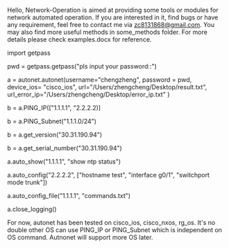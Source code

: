 Hello, Network-Operation is aimed at providing some tools or modules for network automated operation.
If you are interested in it, find bugs or have any requirement, feel free to contact me via zc8131868@gmail.com.
You may also find more useful methods in some_methods folder.
For more details please check examples.docx for reference.



import getpass

pwd = getpass.getpass("pls input your password::")

a = autonet.autonet(username="chengzheng", 
                    password = pwd,
		    device_ios= "cisco_ios", 
	            url="/Users/zhengcheng/Desktop/result.txt", 
		    url_error_ip="/Users/zhengcheng/Desktop/error_ip.txt"
		    )
  
b = a.PING_IP(["1.1.1.1", "2.2.2.2)]

b = a.PING_Subnet("1.1.1.0/24")

b = a.get_version("30.31.190.94")

b = a.get_serial_number("30.31.190.94")

a.auto_show("1.1.1.1", "show ntp status")

a.auto_config("2.2.2.2", ["hostname test", "interface g0/1", "switchport mode trunk"])

a.auto_config_file("1.1.1.1", "commands.txt")

a.close_logging()

For now, autonet has been tested on cisco_ios, cisco_nxos, rg_os. It's no double other OS can use PING_IP or PING_Subnet which is independent on OS command. Autnonet will support more OS later.





